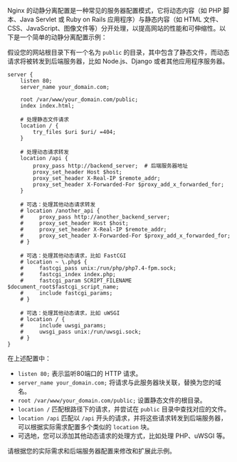 Nginx 的动静分离配置是一种常见的服务器配置模式，它将动态内容（如 PHP 脚本、Java Servlet 或 Ruby on Rails 应用程序）与静态内容（如 HTML 文件、CSS、JavaScript、图像文件等）分开处理，以提高网站的性能和可伸缩性。以下是一个简单的动静分离配置示例：

假设您的网站根目录下有一个名为 `public` 的目录，其中包含了静态文件，而动态请求将被转发到后端服务器，比如 Node.js、Django 或者其他应用程序服务器。

```nginx
server {
    listen 80;
    server_name your_domain.com;

    root /var/www/your_domain.com/public;
    index index.html;

    # 处理静态文件请求
    location / {
        try_files $uri $uri/ =404;
    }

    # 处理动态请求转发
    location /api {
        proxy_pass http://backend_server;  # 后端服务器地址
        proxy_set_header Host $host;
        proxy_set_header X-Real-IP $remote_addr;
        proxy_set_header X-Forwarded-For $proxy_add_x_forwarded_for;
    }

    # 可选：处理其他动态请求转发
    # location /another_api {
    #     proxy_pass http://another_backend_server;
    #     proxy_set_header Host $host;
    #     proxy_set_header X-Real-IP $remote_addr;
    #     proxy_set_header X-Forwarded-For $proxy_add_x_forwarded_for;
    # }

    # 可选：处理其他动态请求，比如 FastCGI
    # location ~ \.php$ {
    #     fastcgi_pass unix:/run/php/php7.4-fpm.sock;
    #     fastcgi_index index.php;
    #     fastcgi_param SCRIPT_FILENAME $document_root$fastcgi_script_name;
    #     include fastcgi_params;
    # }

    # 可选：处理其他动态请求，比如 uWSGI
    # location / {
    #     include uwsgi_params;
    #     uwsgi_pass unix:/run/uwsgi.sock;
    # }
}
```

在上述配置中：

- `listen 80;` 表示监听80端口的 HTTP 请求。
- `server_name your_domain.com;` 将请求与此服务器块关联，替换为您的域名。
- `root /var/www/your_domain.com/public;` 设置静态文件的根目录。
- `location /` 匹配根路径下的请求，并尝试在 `public` 目录中查找对应的文件。
- `location /api` 匹配以 `/api` 开头的请求，并将这些请求转发到后端服务器，可以根据实际需求配置多个类似的 `location` 块。
- 可选地，您可以添加其他动态请求的处理方式，比如处理 PHP、uWSGI 等。

请根据您的实际需求和后端服务器配置来修改和扩展此示例。